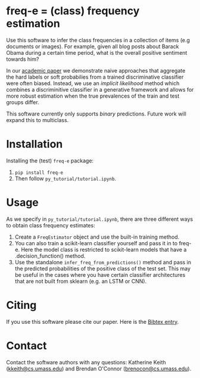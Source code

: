 # freq-e = (class) frequency estimation 

Use this software to infer the class frequencies in a collection of items (e.g documents or images). 
For example, given all blog posts about Barack Obama during a certain time period, what is the overall positive sentiment towards him? 

In our [academic paper](http://www.aclweb.org/anthology/D18-1487) we demonstrate naive approaches that aggregate the hard labels or soft probabilies from a trained discriminative classifier were often biased. Instead, we use an *implicit likelihood* method which combines a discriminitive classifier in a generative framework and allows for more robust estimation when the true prevalences of the train and test groups differ.

This software currently only supports *binary* predictions. Future work will expand this to multiclass. 

# Installation 

Installing the (test) `freq-e` package: 
1. `pip install freq-e` 
2. Then follow `py_tutorial/tutorial.ipynb`. 

# Usage 

As we specify in `py_tutorial/tutorial.ipynb`, there are three different ways to obtain class frequency estimates:  
1. Create a `FreqEstimator` object and use the built-in training method. 
2. You can also train a scikit-learn classifier yourself and pass it in to freq-e. Here the model class is restricted to scikit-learn models that have a .decision_function() method. 
3. Use the standalone `infer_freq_from_predictions()` method and pass in the predicted probabilities of the positive class of the test set. This may be useful in the cases where you have certain classifier architectures that are not built from sklearn (e.g. an LSTM or CNN). 

# Citing 
If you use this software please cite our paper. Here is the [Bibtex entry](https://kakeith.github.io/bibtex/keith18emnlp.bib). 

# Contact 
Contact the software authors with any questions: Katherine Keith (kkeith@cs.umass.edu) and Brendan O'Connor (brenocon@cs.umass.edu).
